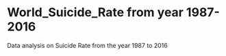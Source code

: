 # World_Suicide_Rate from year 1987-2016
Data analysis on Suicide Rate from the year 1987 to 2016


